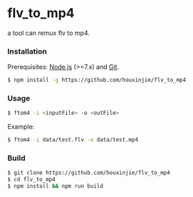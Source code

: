 # flv_to_mp4

a tool can remux flv to mp4.

### Installation

Prerequisites: [Node.js](https://nodejs.org/en/) (>=7.x) and [Git](https://git-scm.com/).

``` bash
$ npm install -g https://github.com/houxinjie/flv_to_mp4
```

### Usage

``` bash
$ ftom4 -i <inputFile> -o <outFile>
```

Example:

``` bash
$ ftom4 -i data/test.flv -o data/test.mp4
```

### Build

``` bash
$ git clone https://github.com/houxinjie/flv_to_mp4
$ cd flv_to_mp4
$ npm install && npm run build
```
